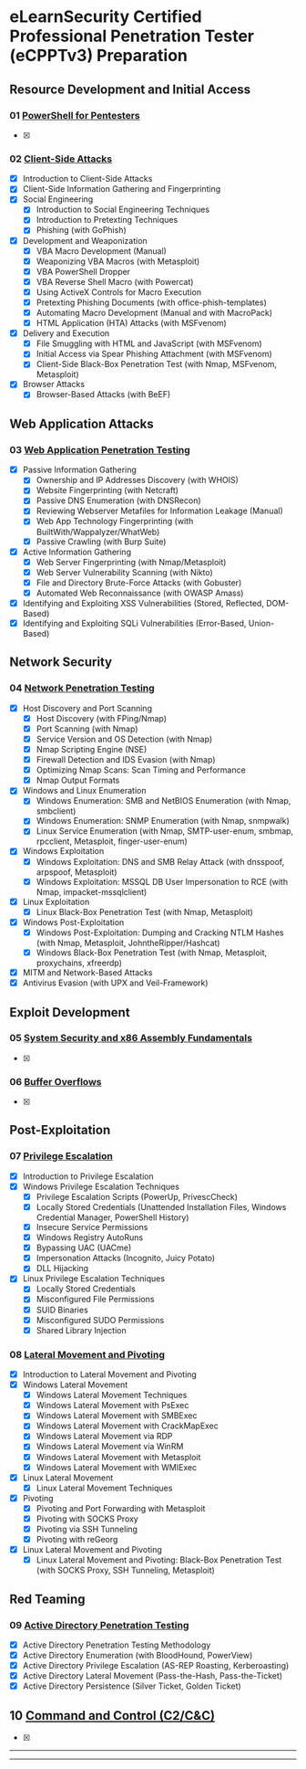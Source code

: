 # eLearnSecurity Certified Professional Penetration Tester (eCPPTv3) Preparation

## Resource Development and Initial Access

### 01 [PowerShell for Pentesters](./01_powershell_for_pentesters.md)

- [x] 

### 02 [Client-Side Attacks](./02_client_side_attacks.md)

- [x] Introduction to Client-Side Attacks
- [x] Client-Side Information Gathering and Fingerprinting
- [x] Social Engineering
	- [x] Introduction to Social Engineering Techniques
	- [x] Introduction to Pretexting Techniques
	- [x] Phishing (with GoPhish)
- [x] Development and Weaponization 
	- [x] VBA Macro Development (Manual)
	- [x] Weaponizing VBA Macros (with Metasploit)
	- [x] VBA PowerShell Dropper
	- [x] VBA Reverse Shell Macro (with Powercat)
	- [x] Using ActiveX Controls for Macro Execution
	- [x] Pretexting Phishing Documents (with office-phish-templates)
	- [x] Automating Macro Development (Manual and with MacroPack)
	- [x] HTML Application (HTA) Attacks (with MSFvenom)
- [x] Delivery and Execution
	- [x] File Smuggling with HTML and JavaScript (with MSFvenom)
	- [x] Initial Access via Spear Phishing Attachment (with MSFvenom)
	- [x] Client-Side Black-Box Penetration Test (with Nmap, MSFvenom, Metasploit)
- [x] Browser Attacks
	- [x] Browser-Based Attacks (with BeEF)

## Web Application Attacks

### 03 [Web Application Penetration Testing](./03_web_application_penetration_testing.md)

- [x] Passive Information Gathering
	- [x] Ownership and IP Addresses Discovery (with WHOIS)
	- [x] Website Fingerprinting (with Netcraft)
	- [x] Passive DNS Enumeration (with DNSRecon)
	- [x] Reviewing Webserver Metafiles for Information Leakage (Manual)
	- [x] Web App Technology Fingerprinting (with BuiltWith/Wappalyzer/WhatWeb)
	- [x] Passive Crawling (with Burp Suite)
- [x] Active Information Gathering
	- [x] Web Server Fingerprinting (with Nmap/Metasploit)
	- [x] Web Server Vulnerability Scanning (with Nikto)
	- [x] File and Directory Brute-Force Attacks (with Gobuster)
	- [x] Automated Web Reconnaissance (with OWASP Amass)
- [x] Identifying and Exploiting XSS Vulnerabilities (Stored, Reflected, DOM-Based)
- [x] Identifying and Exploiting SQLi Vulnerabilities (Error-Based, Union-Based)

## Network Security

### 04 [Network Penetration Testing](./04_network_penetration_testing.md)

- [x] Host Discovery and Port Scanning
	- [x] Host Discovery (with FPing/Nmap)
	- [x] Port Scanning (with Nmap)
	- [x] Service Version and OS Detection (with Nmap)
	- [x] Nmap Scripting Engine (NSE)
	- [x] Firewall Detection and IDS Evasion (with Nmap)
	- [x] Optimizing Nmap Scans: Scan Timing and Performance
	- [x] Nmap Output Formats
- [x] Windows and Linux Enumeration
	- [x] Windows Enumeration: SMB and NetBIOS Enumeration (with Nmap, smbclient)
	- [x] Windows Enumeration: SNMP Enumeration (with Nmap, snmpwalk)
	- [x] Linux Service Enumeration (with Nmap, SMTP-user-enum, smbmap, rpcclient, Metasploit, finger-user-enum)
- [x] Windows Exploitation
	- [x] Windows Exploitation: DNS and SMB Relay Attack (with dnsspoof, arpspoof, Metasploit)
	- [x] Windows Exploitation: MSSQL DB User Impersonation to RCE (with Nmap, impacket-mssqlclient)
- [x] Linux Exploitation
	- [x] Linux Black-Box Penetration Test (with Nmap, Metasploit)
- [x] Windows Post-Exploitation
	- [x] Windows Post-Exploitation: Dumping and Cracking NTLM Hashes (with Nmap, Metasploit, JohntheRipper/Hashcat)
	- [x] Windows Black-Box Penetration Test (with Nmap, Metasploit, proxychains, xfreerdp)
- [x] MITM and Network-Based Attacks
- [x] Antivirus Evasion (with UPX and Veil-Framework)

## Exploit Development

### 05 [System Security and x86 Assembly Fundamentals](./05_system_security_and_x86_assembly_fundamentals.md)

- [x] 

### 06 [Buffer Overflows](./06_buffer_overflows.md)

- [x] 

## Post-Exploitation

### 07 [Privilege Escalation](./07_privilege_escalation.md)

- [x] Introduction to Privilege Escalation
- [x] Windows Privilege Escalation Techniques
	- [x] Privilege Escalation Scripts (PowerUp, PrivescCheck)
	- [x] Locally Stored Credentials (Unattended Installation Files, Windows Credential Manager, PowerShell History)
	- [x] Insecure Service Permissions
	- [x] Windows Registry AutoRuns
	- [x] Bypassing UAC (UACme)
	- [x] Impersonation Attacks (Incognito, Juicy Potato)
	- [x] DLL Hijacking
- [x] Linux Privilege Escalation Techniques
	- [x] Locally Stored Credentials
	- [x] Misconfigured File Permissions
	- [x] SUID Binaries
	- [x] Misconfigured SUDO Permissions
	- [x] Shared Library Injection

### 08 [Lateral Movement and Pivoting](./08_lateral_movement_and_pivoting.md)

- [x] Introduction to Lateral Movement and Pivoting
- [x] Windows Lateral Movement
	- [x] Windows Lateral Movement Techniques
	- [x] Windows Lateral Movement with PsExec
	- [x] Windows Lateral Movement with SMBExec
	- [x] Windows Lateral Movement with CrackMapExec
	- [x] Windows Lateral Movement via RDP
	- [x] Windows Lateral Movement via WinRM
	- [x] Windows Lateral Movement with Metasploit
	- [x] Windows Lateral Movement with WMIExec
- [x] Linux Lateral Movement
	- [x] Linux Lateral Movement Techniques
- [x] Pivoting
	- [x] Pivoting and Port Forwarding with Metasploit
	- [x] Pivoting with SOCKS Proxy
	- [x] Pivoting via SSH Tunneling
	- [x] Pivoting with reGeorg
- [x] Linux Lateral Movement and Pivoting
	- [x] Linux Lateral Movement and Pivoting: Black-Box Penetration Test (with SOCKS Proxy, SSH Tunneling, Metasploit)

## Red Teaming

### 09 [Active Directory Penetration Testing](./09_active_directory_penetration_testing.md)

- [x] Active Directory Penetration Testing Methodology
- [x] Active Directory Enumeration (with BloodHound, PowerView)
- [x] Active Directory Privilege Escalation (AS-REP Roasting, Kerberoasting)
- [x] Active Directory Lateral Movement (Pass-the-Hash, Pass-the-Ticket)
- [x] Active Directory Persistence (Silver Ticket, Golden Ticket)

## 10 [Command and Control (C2/C&C)](./10_command_and_control.md)

- [x] 

---
---
